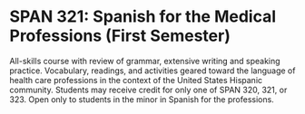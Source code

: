 # SPAN 321: Spanish for the Medical Professions (First Semester)

All-skills course with review of grammar, extensive writing and speaking practice. Vocabulary, readings, and activities geared toward the language of health care professions in the context of the United States Hispanic community. Students may receive credit for only one of SPAN 320, 321, or 323. Open only to students in the minor in Spanish for the professions.